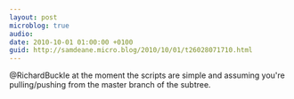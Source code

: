 ```yaml
---
layout: post
microblog: true
audio: 
date: 2010-10-01 01:00:00 +0100
guid: http://samdeane.micro.blog/2010/10/01/t26028071710.html
---
```

@RichardBuckle at the moment the scripts are simple and assuming you're pulling/pushing from the master branch of the subtree.
